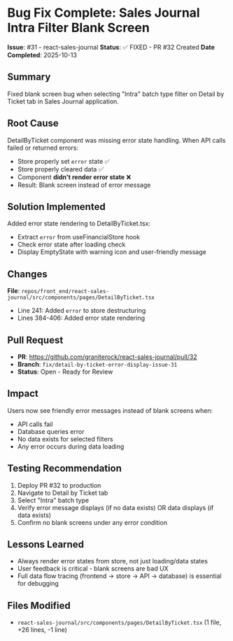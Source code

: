 # Bug Fix Complete: Sales Journal Intra Filter Blank Screen

**Issue**: #31 - react-sales-journal
**Status**: ✅ FIXED - PR #32 Created
**Date Completed**: 2025-10-13

## Summary
Fixed blank screen bug when selecting "Intra" batch type filter on Detail by Ticket tab in Sales Journal application.

## Root Cause
DetailByTicket component was missing error state handling. When API calls failed or returned errors:
- Store properly set `error` state ✅
- Store properly cleared data ✅
- Component **didn't render error state** ❌
- Result: Blank screen instead of error message

## Solution Implemented
Added error state rendering to DetailByTicket.tsx:
- Extract `error` from useFinancialStore hook
- Check error state after loading check
- Display EmptyState with warning icon and user-friendly message

## Changes
**File**: `repos/front_end/react-sales-journal/src/components/pages/DetailByTicket.tsx`
- Line 241: Added `error` to store destructuring
- Lines 384-406: Added error state rendering

## Pull Request
- **PR**: https://github.com/graniterock/react-sales-journal/pull/32
- **Branch**: `fix/detail-by-ticket-error-display-issue-31`
- **Status**: Open - Ready for Review

## Impact
Users now see friendly error messages instead of blank screens when:
- API calls fail
- Database queries error
- No data exists for selected filters
- Any error occurs during data loading

## Testing Recommendation
1. Deploy PR #32 to production
2. Navigate to Detail by Ticket tab
3. Select "Intra" batch type
4. Verify error message displays (if no data exists) OR data displays (if data exists)
5. Confirm no blank screens under any error condition

## Lessons Learned
- Always render error states from store, not just loading/data states
- User feedback is critical - blank screens are bad UX
- Full data flow tracing (frontend → store → API → database) is essential for debugging

## Files Modified
- `react-sales-journal/src/components/pages/DetailByTicket.tsx` (1 file, +26 lines, -1 line)

